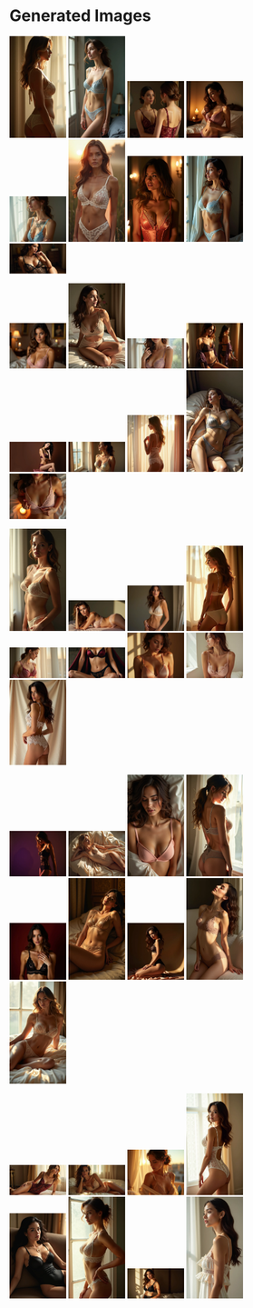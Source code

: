 # Generated Images



<img src="2025_06_22_01.webp" width="100"/> <img src="2025_06_22_02.webp" width="100"/> <img src="2025_06_22_03.webp" width="100"/> <img src="2025_06_22_04.webp" width="100"/> <img src="2025_06_22_05.webp" width="100"/> <img src="2025_06_22_06.webp" width="100"/> <img src="2025_06_22_07.webp" width="100"/> <img src="2025_06_22_08.webp" width="100"/> <img src="2025_06_22_09.webp" width="100"/>

<img src="2025_06_22_10.webp" width="100"/> <img src="2025_06_22_11.webp" width="100"/> <img src="2025_06_22_12.webp" width="100"/> <img src="2025_06_22_13.webp" width="100"/> <img src="2025_06_22_14.webp" width="100"/> <img src="2025_06_22_15.webp" width="100"/> <img src="2025_06_22_16.webp" width="100"/> <img src="2025_06_22_17.webp" width="100"/> <img src="2025_06_22_18.webp" width="100"/>

<img src="2025_06_22_19.webp" width="100"/> <img src="2025_06_22_20.webp" width="100"/> <img src="2025_06_22_21.webp" width="100"/> <img src="2025_06_22_22.webp" width="100"/> <img src="2025_06_22_23.webp" width="100"/> <img src="2025_06_22_24.webp" width="100"/> <img src="2025_06_22_25.webp" width="100"/> <img src="2025_06_22_26.webp" width="100"/> <img src="2025_06_22_27.webp" width="100"/>

<img src="2025_06_22_28.webp" width="100"/> <img src="2025_06_22_29.webp" width="100"/> <img src="2025_06_22_30.webp" width="100"/> <img src="2025_06_22_31.webp" width="100"/> <img src="2025_06_22_32.webp" width="100"/> <img src="2025_06_22_33.webp" width="100"/> <img src="2025_06_22_34.webp" width="100"/> <img src="2025_06_22_35.webp" width="100"/> <img src="2025_06_22_36.webp" width="100"/>

<img src="2025_06_22_37.webp" width="100"/> <img src="2025_06_22_38.webp" width="100"/> <img src="2025_06_22_39.webp" width="100"/> <img src="2025_06_22_40.webp" width="100"/> <img src="2025_06_22_41.webp" width="100"/> <img src="2025_06_22_42.webp" width="100"/> <img src="2025_06_22_43.webp" width="100"/> <img src="2025_06_22_44.webp" width="100"/>